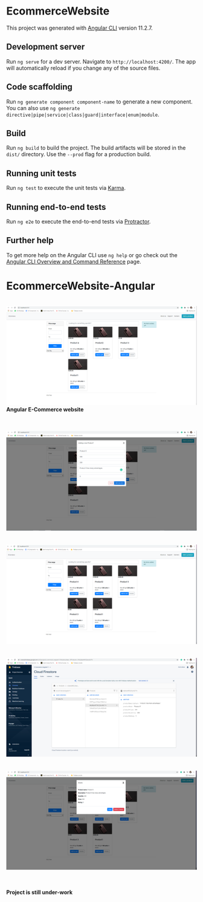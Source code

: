 # EcommerceWebsite

This project was generated with [Angular CLI](https://github.com/angular/angular-cli) version 11.2.7.

## Development server

Run `ng serve` for a dev server. Navigate to `http://localhost:4200/`. The app will automatically reload if you change any of the source files.

## Code scaffolding

Run `ng generate component component-name` to generate a new component. You can also use `ng generate directive|pipe|service|class|guard|interface|enum|module`.

## Build

Run `ng build` to build the project. The build artifacts will be stored in the `dist/` directory. Use the `--prod` flag for a production build.

## Running unit tests

Run `ng test` to execute the unit tests via [Karma](https://karma-runner.github.io).

## Running end-to-end tests

Run `ng e2e` to execute the end-to-end tests via [Protractor](http://www.protractortest.org/).

## Further help

To get more help on the Angular CLI use `ng help` or go check out the [Angular CLI Overview and Command Reference](https://angular.io/cli) page.
# EcommerceWebsite-Angular

<br>![](Screenshots/1.PNG)
<br>
**Angular E-Commerce website**
<br>


<br><br>![](Screenshots/2.PNG)<br>
<br><br>![](Screenshots/3.PNG)<br>
<br><br>![](Screenshots/4.PNG)<br>
<br><br>![](Screenshots/5.PNG)<br>

<br> <br>
**Project is still under-work**

